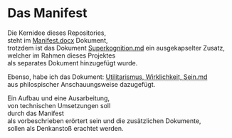# Das Manifest  

Die Kernidee dieses Repositories,  
steht im [Manifest.docx](Manifest.docx) Dokument,  
trotzdem ist das Dokument [Superkognition.md](Superkognition.md)
ein ausgekapselter Zusatz,  
welcher im Rahmen dieses Projektes  
als separates Dokument hinzugefügt wurde.  

Ebenso, habe ich das Dokument: 
[Utilitarismus, Wirklichkeit, Sein.md](Utilitarismus%2C%20Wirklichkeit%2C%20Sein.md)  
aus philospischer Anschauungsweise dazugefügt.

Ein Aufbau und eine Ausarbeitung,  
von technischen Umsetzungen soll  
durch das Manifest  
als vorbeschrieben erörtert sein und 
die zusätzlichen Dokumente,  
sollen als Denkanstoß erachtet werden. 
